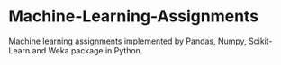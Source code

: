 # Machine-Learning-Assignments
Machine learning assignments implemented by Pandas, Numpy, Scikit-Learn and Weka package in Python.
